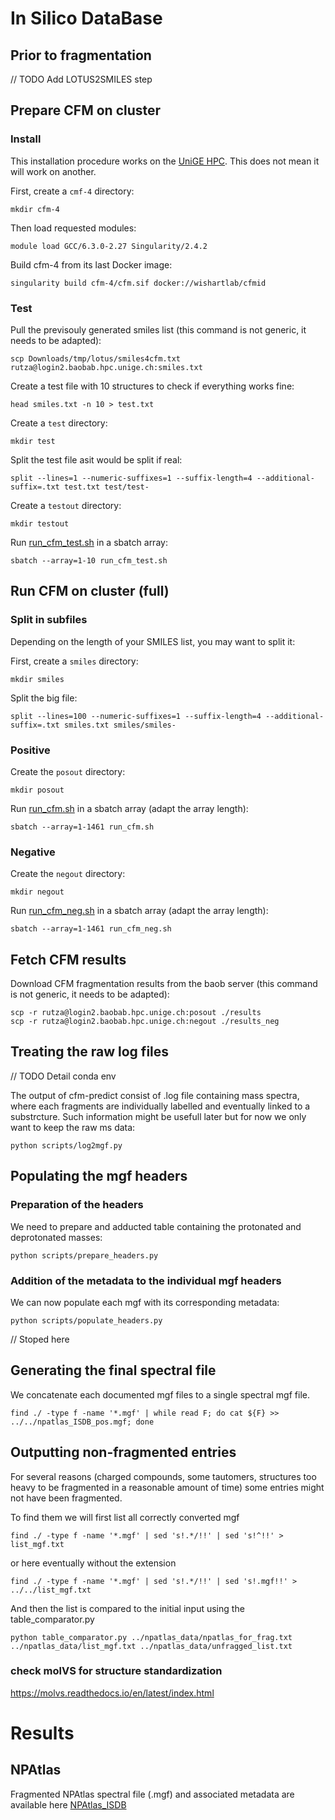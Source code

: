 # In Silico DataBase

## Prior to fragmentation 

// TODO
Add LOTUS2SMILES step

## Prepare CFM on cluster

### Install

This installation procedure works on the [UniGE HPC](https://www.unige.ch/eresearch/en/services/hpc/). This does not mean it will work on another.


First, create a `cmf-4` directory:
```
mkdir cfm-4
```

Then load requested modules:
```
module load GCC/6.3.0-2.27 Singularity/2.4.2
```

Build cfm-4 from its last Docker image:
```
singularity build cfm-4/cfm.sif docker://wishartlab/cfmid
```

### Test

Pull the previsouly generated smiles list (this command is not generic, it needs to be adapted):
```
scp Downloads/tmp/lotus/smiles4cfm.txt rutza@login2.baobab.hpc.unige.ch:smiles.txt
```

Create a test file with 10 structures to check if everything works fine:
```
head smiles.txt -n 10 > test.txt
```

Create a `test` directory:
```
mkdir test
```

Split the test file asit would be split if real:
```
split --lines=1 --numeric-suffixes=1 --suffix-length=4 --additional-suffix=.txt test.txt test/test-
```

Create a `testout` directory:
```
mkdir testout
```

Run [run_cfm_test.sh](scripts/run_cfm_test.sh) in a sbatch array:
```
sbatch --array=1-10 run_cfm_test.sh
```

## Run CFM on cluster (full)

### Split in subfiles

Depending on the length of your SMILES list, you may want to split it:

First, create a `smiles` directory:
```
mkdir smiles
```

Split the big file:
```
split --lines=100 --numeric-suffixes=1 --suffix-length=4 --additional-suffix=.txt smiles.txt smiles/smiles-
```

### Positive

Create the `posout` directory:
```
mkdir posout
```

Run [run_cfm.sh](scripts/run_cfm.sh) in a sbatch array (adapt the array length):
```
sbatch --array=1-1461 run_cfm.sh
```

### Negative

Create the `negout` directory:
```
mkdir negout
```

Run [run_cfm_neg.sh](scripts/run_cfm_neg.sh) in a sbatch array (adapt the array length):
```
sbatch --array=1-1461 run_cfm_neg.sh
```


## Fetch CFM results

Download CFM fragmentation results from the baob server (this command is not generic, it needs to be adapted):
```
scp -r rutza@login2.baobab.hpc.unige.ch:posout ./results
scp -r rutza@login2.baobab.hpc.unige.ch:negout ./results_neg
```

## Treating the raw log files

// TODO
Detail conda env

The output of cfm-predict consist of .log file containing mass spectra, where each fragments are individually labelled and eventually linked to a substrcture. 
Such information might be usefull later but for now we only want to keep the raw ms data:
```
python scripts/log2mgf.py
```

## Populating the mgf headers

### Preparation of the headers

We need to prepare and adducted table containing the protonated and deprotonated masses:
```
python scripts/prepare_headers.py
```

### Addition of the metadata to the individual mgf headers

We can now populate each mgf with its corresponding metadata:
```
python scripts/populate_headers.py
```


// Stoped here


## Generating the final spectral file

We concatenate each documented mgf files to a single spectral mgf file.

```
find ./ -type f -name '*.mgf' | while read F; do cat ${F} >> ../../npatlas_ISDB_pos.mgf; done
```

## Outputting non-fragmented entries

For several reasons (charged compounds, some tautomers, structures too heavy to be fragmented in a reasonable amount of time) some entries might not have been fragmented. 

To find them we will first list all correctly converted mgf

`find ./ -type f -name '*.mgf' | sed 's!.*/!!' | sed 's!^!!' >  list_mgf.txt`

or here eventually without the extension

`find ./ -type f -name '*.mgf' | sed 's!.*/!!' | sed 's!.mgf!!' >  ../../list_mgf.txt`

And then the list is compared to the initial input using the table_comparator.py 

`python table_comparator.py ../npatlas_data/npatlas_for_frag.txt ../npatlas_data/list_mgf.txt ../npatlas_data/unfragged_list.txt`


### check molVS for structure standardization

https://molvs.readthedocs.io/en/latest/index.html


# Results

## NPAtlas

Fragmented NPAtlas spectral file (.mgf) and associated metadata are available here [NPAtlas_ISDB](https://www.dropbox.com/sh/rz9giwvzuhnvlpo/AABLJIu2EKo7pJrP-ALHFbfua?dl=0)




